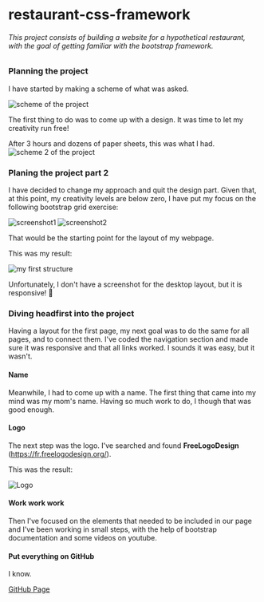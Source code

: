 # restaurant-css-framework
######  This project consists of building a website for a hypothetical restaurant, with the goal of getting familiar with the bootstrap framework.
 
### Planning the project

I have started by making a scheme of what was asked.

![scheme of the project](images/scheme.jpg)

The first thing to do was to come up with a design. It was time to let my creativity run free!

After 3 hours and dozens of paper sheets, this was what I had.
![scheme 2 of the project](images/scheme2.jpg)

### Planing the project part 2
I have decided to change my approach and quit the design part. Given that, at this point, my creativity levels are below zero, I have put my focus on the following 
bootstrap grid exercise:

![screenshot1](images/basicmobile.png)
![screenshot2](images/basicdesktop.png)

That would be the starting point for the layout of my webpage. 

This was my result:

![my first structure](images/smartphone.png)

Unfortunately, I don't have a screenshot for the desktop layout, but it is responsive! :pray:

### Diving headfirst into the project
Having a layout for the first page, my next goal was to do the same for all pages, and to connect them. I've coded the navigation section and made sure it was responsive and that all links worked. I sounds it was easy, but it wasn't.

#### Name

Meanwhile, I had to come up with a name. The first thing that came into my mind was my mom's name. Having so much work to do, I though that was good enough. 

#### Logo
The next step was the logo. I've searched and found **FreeLogoDesign** (https://fr.freelogodesign.org/).

This was the result:

![Logo](images/logo.png)

#### Work work work
Then I've focused on the elements that needed to be included in our page and I've been working in small steps, with the help of bootstrap documentation and some videos on youtube.

#### Put everything on GitHub
I know. 

[GitHub Page](https://sarabrzn.github.io/restaurant-css-framework/)

